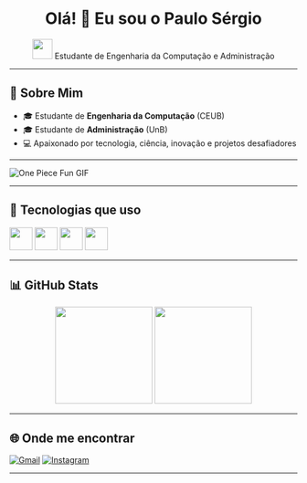 <h1 align="center">Olá! 👋 Eu sou o Paulo Sérgio</h1>

<p align="center">
  <img src="https://media.giphy.com/media/hvRJCLFzcasrR4ia7z/giphy.gif" width="35px">
  Estudante de Engenharia da Computação e Administração
</p>

---

## 🚀 Sobre Mim

- 🎓 Estudante de **Engenharia da Computação** (CEUB)  
- 🎓 Estudante de **Administração** (UnB)  
- 💻 Apaixonado por tecnologia, ciência, inovação e projetos desafiadores  

---

![One Piece Fun GIF](https://github.com/PSsekiroghost/BOOTCAMP-1/raw/main/assets/zoro.gif)

---

## 🧰 Tecnologias que uso
<p>
  <img src="https://cdn.jsdelivr.net/gh/devicons/devicon/icons/c/c-original.svg" width="40px"/>
  <img src="https://cdn.jsdelivr.net/gh/devicons/devicon/icons/html5/html5-original.svg" width="40px"/>
  <img src="https://cdn.jsdelivr.net/gh/devicons/devicon/icons/css3/css3-original.svg" width="40px"/>
  <img src="https://cdn.jsdelivr.net/gh/devicons/devicon/icons/github/github-original.svg" width="40px"/>
</p>

---

## 📊 GitHub Stats

<p align="center">
  <img height="170em" src="https://github-readme-stats.vercel.app/api?username=PSsekiroghost&show_icons=true&theme=github_dark&count_private=true"/>
  <img height="170em" src="https://github-readme-stats.vercel.app/api/top-langs/?username=PSsekiroghost&layout=compact&theme=github_dark"/>
</p>

---

## 🌐 Onde me encontrar

[![Gmail](https://img.shields.io/badge/-Gmail-red?style=for-the-badge&logo=gmail&logoColor=white)](mailto:paulosrocha11@gmail.com)
[![Instagram](https://img.shields.io/badge/-Instagram-purple?style=for-the-badge&logo=instagram&logoColor=white)](https://www.instagram.com/paulosergio1604)


---

